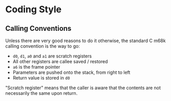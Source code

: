 # Coding Style
## Calling Conventions
Unless there are very good reasons to do it otherwise, the standard C m68k calling convention is the way to go:
* ``d0``, ``d1``, ``a0`` and ``a1`` are scratch registers
* All other registers are callee saved / restored
* ``a6`` is the frame pointer
* Parameters are pushed onto the stack, from right to left
* Return value is stored in ``d0``

"Scratch register" means that the caller is aware that the contents are not necessarily the same upon return.
